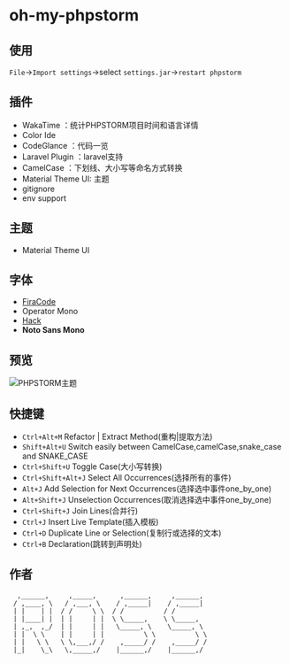 # oh-my-phpstorm

## 使用
`File`->`Import settings`->select `settings.jar`->`restart phpstorm`

## 插件
- WakaTime ：统计PHPSTORM项目时间和语言详情
- Color Ide 
- CodeGlance ：代码一览
- Laravel Plugin ：laravel支持
- CamelCase ：下划线、大小写等命名方式转换
- Material Theme UI: 主题
- gitignore
- env support

## 主题
- Material Theme UI 

## 字体
- [FiraCode](https://github.com/tonsky/FiraCode)
- Operator Mono
- [Hack](http://www.dafont.com/hack.font)
- **Noto Sans Mono**

## 预览
![PHPSTORM主题](https://raw.githubusercontent.com/yesterday679/oh-my-phpstorm/master/PHPSTORM%E4%B8%BB%E9%A2%98.png)

## 快捷键
- `Ctrl+Alt+M`  Refactor | Extract Method(重构|提取方法)
- `Shift+Alt+U`  Switch easily between CamelCase,camelCase,snake_case and SNAKE_CASE
- `Ctrl+Shift+U`  Toggle Case(大小写转换)
- `Ctrl+Shift+Alt+J`  Select All Occurrences(选择所有的事件)
- `Alt+J`  Add Selection for Next Occurrences(选择选中事件one_by_one)
- `Alt+Shift+J`  Unselection Occurrences(取消选择选中事件one_by_one)
- `Ctrl+Shift+J` Join Lines(合并行)
- `Ctrl+J` Insert Live Template(插入模板)
- `Ctrl+D`  Duplicate Line or Selection(复制行或选择的文本)
- `Ctrl+B`  Declaration(跳转到声明处)


## 作者
```text
  ,______,     ,_____,      ,______,     ,______,
 / ,____, \   / ,___, \    / ,_____|    / ,_____|
 | |    | |  / /     \ \  / /          / /
 | |____| |  | |     | |  \ \_____,    \ \_____,
 | ,_,  ,_/  | |     | |   \_____, \    \_____, \
 | |  \ \    | |     | |          \ \          \ \
 | |   \ \   \ \,___,/ /    ,_____/ /    ,_____/ /
 |_|    \_\   \,_____,/    |______,/    |______,/
```

